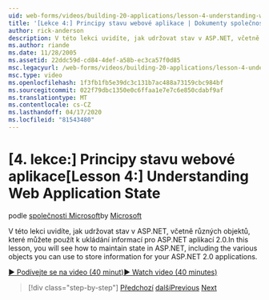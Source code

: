 ```yaml
---
uid: web-forms/videos/building-20-applications/lesson-4-understanding-web-application-state
title: '[Lekce 4:] Principy stavu webové aplikace | Dokumenty společnosti Microsoft'
author: rick-anderson
description: V této lekci uvidíte, jak udržovat stav v ASP.NET, včetně různých objektů, které můžete použít k ukládání informací pro ASP.NET 2.0 aplicatio...
ms.author: riande
ms.date: 11/28/2005
ms.assetid: 22ddc59d-cd84-4def-a58b-ec3ca57f0d85
msc.legacyurl: /web-forms/videos/building-20-applications/lesson-4-understanding-web-application-state
msc.type: video
ms.openlocfilehash: 1f3fb1fb5e39dc3c131b7ac488a73159cbc984bf
ms.sourcegitcommit: 022f79dbc1350e0c6ffaa1e7e7c6e850cdabf9af
ms.translationtype: MT
ms.contentlocale: cs-CZ
ms.lasthandoff: 04/17/2020
ms.locfileid: "81543480"
---
```

# <a name="lesson-4-understanding-web-application-state"></a><span data-ttu-id="fd6f8-103">[4. lekce:] Principy stavu webové aplikace</span><span class="sxs-lookup"><span data-stu-id="fd6f8-103">[Lesson 4:] Understanding Web Application State</span></span>

<span data-ttu-id="fd6f8-104">podle [společnosti Microsoft](https://github.com/microsoft)</span><span class="sxs-lookup"><span data-stu-id="fd6f8-104">by [Microsoft](https://github.com/microsoft)</span></span>

<span data-ttu-id="fd6f8-105">V této lekci uvidíte, jak udržovat stav v ASP.NET, včetně různých objektů, které můžete použít k ukládání informací pro ASP.NET aplikací 2.0.</span><span class="sxs-lookup"><span data-stu-id="fd6f8-105">In this lesson, you will see how to maintain state in ASP.NET, including the various objects you can use to store information for your ASP.NET 2.0 applications.</span></span>

[<span data-ttu-id="fd6f8-106">&#9654; Podívejte se na video (40 minut)</span><span class="sxs-lookup"><span data-stu-id="fd6f8-106">&#9654; Watch video (40 minutes)</span></span>](https://channel9.msdn.com/Blogs/ASP-NET-Site-Videos/lesson-4-understanding-web-application-state)

> [!div class="step-by-step"]
> <span data-ttu-id="fd6f8-107">[Předchozí](lesson-3-understanding-more-about-events-and-postback.md)
> [další](lesson-5-debugging-and-tracing-your-website.md)</span><span class="sxs-lookup"><span data-stu-id="fd6f8-107">[Previous](lesson-3-understanding-more-about-events-and-postback.md)
[Next](lesson-5-debugging-and-tracing-your-website.md)</span></span>
